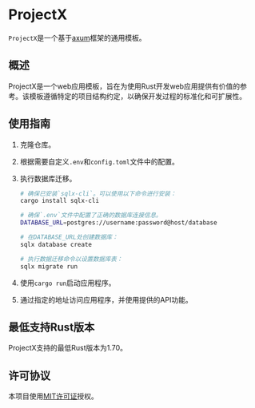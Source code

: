 # ProjectX

`ProjectX`是一个基于[axum](https://github.com/tokio-rs/axum)框架的通用模板。

## 概述

ProjectX是一个web应用模板，旨在为使用Rust开发web应用提供有价值的参考。该模板遵循特定的项目结构约定，以确保开发过程的标准化和可扩展性。

## 使用指南

1. 克隆仓库。
2. 根据需要自定义`.env`和`config.toml`文件中的配置。
3. 执行数据库迁移。

   ```bash
   # 确保已安装`sqlx-cli`。可以使用以下命令进行安装：
   cargo install sqlx-cli

   # 确保`.env`文件中配置了正确的数据库连接信息。
   DATABASE_URL=postgres://username:password@host/database

   # 在DATABASE_URL处创建数据库：
   sqlx database create

   # 执行数据迁移命令以设置数据库表：
   sqlx migrate run
   ```

4. 使用`cargo run`启动应用程序。
5. 通过指定的地址访问应用程序，并使用提供的API功能。

## 最低支持Rust版本

ProjectX支持的最低Rust版本为1.70。

## 许可协议

本项目使用[MIT许可证](LICENSE)授权。
